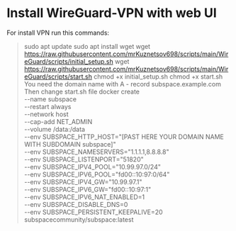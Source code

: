 # Install WireGuard-VPN with web UI
For install VPN run this commands:
> sudo apt update
> sudo apt install wget
> wget https://raw.githubusercontent.com/mrKuznetsov698/scripts/main/WireGuard/scripts/initial_setup.sh
> wget https://raw.githubusercontent.com/mrKuznetsov698/scripts/main/WireGuard/scripts/start.sh
> chmod +x initial_setup.sh
> chmod +x start.sh
You need the domain name with A - record
> subspace.example.com
Then change start.sh file
> docker create \
>    --name subspace \
>    --restart always \
>    --network host \
>    --cap-add NET_ADMIN \
>    --volume /data:/data \
>    --env SUBSPACE_HTTP_HOST="[PAST HERE YOUR DOMAIN NAME WITH SUBDOMAIN subspace]" \
>    --env SUBSPACE_NAMESERVERS="1.1.1.1,8.8.8.8" \
>    --env SUBSPACE_LISTENPORT="51820" \
>    --env SUBSPACE_IPV4_POOL="10.99.97.0/24" \
>    --env SUBSPACE_IPV6_POOL="fd00::10:97:0/64" \
>    --env SUBSPACE_IPV4_GW="10.99.97.1" \
>    --env SUBSPACE_IPV6_GW="fd00::10:97:1" \
>    --env SUBSPACE_IPV6_NAT_ENABLED=1 \
>    --env SUBSPACE_DISABLE_DNS=0 \
>    --env SUBSPACE_PERSISTENT_KEEPALIVE=20 \
>    subspacecommunity/subspace:latest